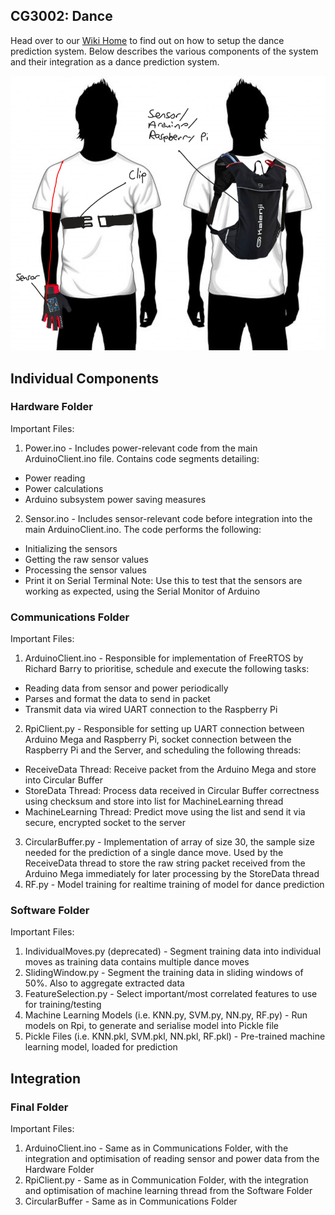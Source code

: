 ## CG3002: Dance

Head over to our [Wiki Home][wiki] to find out on how to setup the dance prediction system. Below describes the various components of the system and their integration as a dance prediction system.

<p align="center">
  <img src="/images/main.jpg">
</p>

[wiki]:https://github.com/weikangong/CG3002/wiki

## Individual Components

### Hardware Folder

Important Files:
1. Power.ino - Includes power-relevant code from the main ArduinoClient.ino file. Contains code segments detailing:
  * Power reading
  * Power calculations
  * Arduino subsystem power saving measures
2. Sensor.ino - Includes sensor-relevant code before integration into the main ArduinoClient.ino. The code performs the following:
  * Initializing the sensors
  * Getting the raw sensor values
  * Processing the sensor values
  * Print it on Serial Terminal
  Note: Use this to test that the sensors are working as expected, using the Serial Monitor of Arduino

### Communications Folder

Important Files:
1. ArduinoClient.ino - Responsible for implementation of FreeRTOS by Richard Barry to prioritise, schedule and execute the following tasks:
  * Reading data from sensor and power periodically
  * Parses and format the data to send in packet
  * Transmit data via wired UART connection to the Raspberry Pi
2. RpiClient.py - Responsible for setting up UART connection between Arduino Mega and Raspberry Pi, socket connection between the Raspberry Pi and the Server, and scheduling the following threads:
  * ReceiveData Thread: Receive packet from the Arduino Mega and store into Circular Buffer
  * StoreData Thread: Process data received in Circular Buffer correctness using checksum and store into list for MachineLearning thread
  * MachineLearning Thread: Predict move using the list and send it via secure, encrypted socket to the server
3. CircularBuffer.py - Implementation of array of size 30, the sample size needed for the prediction of a single dance move. Used by the ReceiveData thread to store the raw string packet received from the Arduino Mega immediately for later processing by the StoreData thread
4. RF.py - Model training for realtime training of model for dance prediction

### Software Folder

Important Files:
1. IndividualMoves.py (deprecated) - Segment training data into individual moves as training data contains multiple dance moves
2. SlidingWindow.py - Segment the training data in sliding windows of 50%. Also to aggregate extracted data
3. FeatureSelection.py - Select important/most correlated features to use for training/testing
4. Machine Learning Models (i.e. KNN.py, SVM.py, NN.py, RF.py) - Run models on Rpi, to generate and serialise model into Pickle file
5. Pickle Files (i.e. KNN.pkl, SVM.pkl, NN.pkl, RF.pkl) - Pre-trained machine learning model, loaded for prediction

## Integration

### Final Folder

Important Files:
1. ArduinoClient.ino - Same as in Communications Folder, with the integration and optimisation of reading sensor and power data from the Hardware Folder
2. RpiClient.py - Same as in Communication Folder, with the integration and optimisation of machine learning thread from the Software Folder
3. CircularBuffer - Same as in Communications Folder


